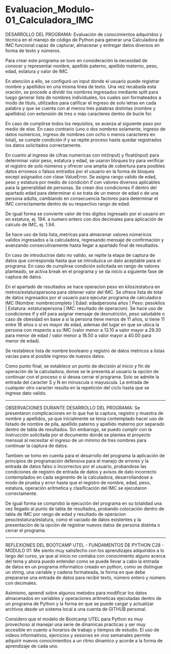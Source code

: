 # Evaluacion_Modulo-01_Calculadora_IMC

DESARROLLO DEL PROGRAMA:
Evaluación de conocimientos adquiridos y técnica en el manejo de código de Python para generar una Calculadora de IMC funcional capaz de capturar, almacenar y entregar datos diversos en forma de texto y números.

Para crear este programa se tuvo en consideración la necesidad de conocer y representar nombre, apellido paterno, apellido materno, peso, edad, estatura y valor de IMC.

En atención a ello, se configuró un input donde el usuario puede registrar nombre y apellidos en una misma linea de texto. Una vez recabada esta oración, se procede a dividir los nombres ingresados mediante split para luego generar lista de nombres individuales, los cuales son formateados a modo de título, utilizados para calificar el ingreso de solo letras en cada palabra y que se cuenta con al menos tres palabras distintas (nombre y apellidos) con extensión de tres o más caracteres dentro de bucle for. 

En caso de cumplirse todos los requisitos, se avanza al siguiente paso por medio de else. En caso contrario (uno o dos nombres solamente, ingreso de datos numericos, ingreso de nombres con ocho o menos caracteres en total), se cumple condición if y se repite proceso hasta quedar registrados los datos solicitados correctamente.

En cuanto al ingreso de cifras numericas con int(input) y float(input) para determinar valor peso, estatura y edad, se usaron bloques try para verificar el registro de solo números y ofrecer una amplia de cobertura para posibles datos erroneos o falsos entrados por el usuario en la forma de bloques except asignados con clase ValueError. Se asigna rango valido de edad, peso y estatura por medio de condición if con valores diversos aplicables para la generalidad de personas. Se crean dos condiciones if dentro del apartado edad para determinar si se trata de un menor de edad o de una persona adulta, cambiando en consecuencia factores para determinar el IMC correctamente dentro de su respectivo rango de edad. 

De igual forma se convierte valor de tres digitos ingresado por el usuario en en estatura, ej. 194. a numero entero con dos decimales para aplicación de calculo de IMC, ej. 1.94.

Se hace uso de lista lista_metricas para almacenar valores númericos validos ingresados a la calculadora, regresando mensaje de confirmación y avanzando consecutivamente hasta llegar a apartado final de resultados.

En caso de introducirse dato no valido, se repite la etapa de captura de datos que corresponda hasta que se introduzca un dato aceptable para el programa. En caso de cumplirse condición solicitada en rango de valores planteado, se activa break en el programa y se da inicio a siguiente fase de captura de datos.

En el apartado de resultados se hace operacion peso en kilos/estatura en metros/estaturapersona para obtener valor del IMC. Se ofrece lista de total de datos ingresados por el usuario para ejecutar programa de calculadora IMC (Nombre: nombrecompleto | Edad: edadpersona años | Peso: pesokilos | Estatura: estaturapersona | IMC: resultado de operacion). Se hace uso de condiciones if y elif para asignar mensaje de desnutrición, peso saludable o caso de obesidad en base a si la persona tiene menos de 11 años, si tiene 11 entre 18 años o si es mayor de edad, ademas del lugar en que se ubica la persona con respecto a su IMC (valor menor a 13.10 a valor mayor a 29.30 para menor de edad / valor menor a 18.50 a valor mayor a 40.00 para menor de edad).

Se restablece lista de nombre booleano y registro de datos metricos a listas vacias para el posible ingreso de nuevos datos.

Como punto final, se establece un punto de decisión al inicio y fin de operación de la calculadora, donse se le presenta al usuario la opción de continuar con el proceso o si desea cerrar el programa. Solo se admite la entrada del caracter S y N en minuscula o mayuscula. La entrada de cualquier otro caracter resulta en la repetición del ciclo hasta que se ingrese dato valido.

-----------------------------

OBSERVACIONES DURANTE DESARROLLO DEL PROGRAMA:
Se presentaron complicaciones en lo que fue la captura, registro y muestra de nombre y apellidos, ya que inicialmente se tenia contemplado hacer uso de listado de nombre de pila, apellido paterno y apellido materno por separado dentro de tabla de resultados. Sin embarogo, se puedo cumplir con la instrucción solicitada por el documento donde se plantea el proyecto mensual al necesitar el ingreso de un mínimo de tres nombres para continuar la captura de datos.

Tambien se tomo en cuenta para el desarrollo del programa la aplicación de principios de programación defensiva para el manejo de errores y la entrada de datos falso o incorrectos por el usuario, probandose las condiciones de registro de entrada de datos y avisos de dato incorrecto contemplados en cada segmento de la calculadora, desarrollandose a modo de prueba y error hasta que el registro de nombre, edad, peso, estatura, operación aritmetica y clasificación del IMC se ejecutaron correctamente. 

De igual forma se comprobó la ejecución del programa en su totalidad una vez llegado al punto de tabla de resultados, probando colocación dentro de tabla de IMC por rango de edad y resultado de operacion peso/estatura/estatura, como el vaciado de datos existentes y la presentación de la opción de registrar nuevos datos de persona distinta o cerrar el programa.

-----------------------------

REFLEXIONES DEL BOOTCAMP UTEL - FUNDAMENTOS DE PYTHON C28 - MODULO 01:
Me siento muy satisfecho con los aprendizajes adquiridos a lo largo del curso, ya que al inicio no contaba con conocimiento alguno acerca del tema y ahora puedo entender como se puede llevar a cabo la entrada de datos en un programa informatico creado en python, como se distingue un string, una variable y cadena formateada, la forma en que debe prepararse una entrada de datos para recibir texto, número entero y número con decimales. 

Asimismo, aprendí sobre algunos metodos para modificar los datos almacenados en variables y operaciones aritmeticas ejecutadas dentro de un programa de Python y la forma en que se puede cargar y actualizar archivos desde un sistema local a una cuenta de GITHUB personal.

Considero que el modelo de Bootcamp UTEL para Python es muy provechoso al manejar una serie de dinamicas practicas y ser muy accesible en cuanto a horarios de trabajo y tiempos de estudio. El uso de videos informativos, ejercicios y sesiones en vivo semanales permite adquirir nuevos conocimienttos a un ritmo dinamico y acorde a la forma de aprendizaje de cada uno.
